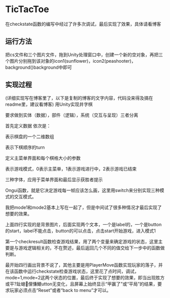# TicTacToe
在checkstate函数的编写中经过了许多次调试，最后实现了效果，具体请看博客
## 运行方法
把cs文件和三个图片文件，拖到Unity处理窗口中，创建一个新的空对象，再把三个图片分别拖到该对象的icon1(sunflower)，icon2(peashooter)，background()background中即可
## 实现过程
(详细实现写在博客里了，以下是复制的博客的文字内容，代码没来得及搞在readme里，建议看博客)
用Unity实现井字棋

要求做到实体（数据），部件（逻辑），系统（交互与呈现）三者分离

首先定义数据
依次是：

表示棋盘的一个二维数组

表示下棋顺序的turn

定义主菜单界面和每个棋格大小的参数

表示游戏模式，0表示主菜单，1表示游戏进行中，2表示游戏已结束

三种字体，应用于菜单界面和最后显示获胜者提示

Ongui函数，就是它决定游戏每一帧应该怎么画，这里用switch来分别实现三种模式的交互模式。

我把mode1和mode2基本上写在一起了，但是中间试了很多种情况才最后实现了想要的效果。

上面四行实现的是背景图片，后面实现两个文本，一个是label的，一个是button的start，label不能点击，button的可以点击，点击start开始游戏，进入模式1

第一个checkresult函数检查游戏结果，用了两个变量来确定游戏的状态，这里主要是与游戏逻辑相关的，不在赘述，最后返回几个不同的值交给下一步中的函数做判断。

最开始四行画出背景不说了，其他主要是用PlayerMove函数实现玩家的落子，并在该函数中运行checkstate检查游戏状态，这里花了点时间，调试，mode=1,mode=2这两个状态的位置，最后终于实现了想要的效果，即当出现胜方或平?趾螅俚慊鱞utton无变化，且屏幕上始终显示“甲赢了”或“平局”的结果，要求玩家必须点击“Reset”或者“back to menu”才可以。
